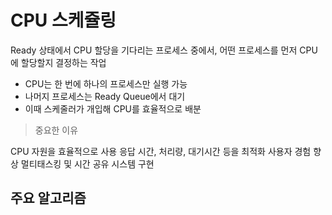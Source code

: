 # CPU 스케쥴링

Ready 상태에서 CPU 할당을 기다리는 프로세스 중에서, 어떤 프로세스를 먼저 CPU에 할당할지 결정하는 작업

- CPU는 한 번에 하나의 프로세스만 실행 가능
- 나머지 프로세스는 Ready Queue에서 대기
- 이때 스케줄러가 개입해 CPU를 효율적으로 배분

> 중요한 이유

CPU 자원을 효율적으로 사용
응답 시간, 처리량, 대기시간 등을 최적화
사용자 경험 향상
멀티태스킹 및 시간 공유 시스템 구현

## 주요 알고리즘
